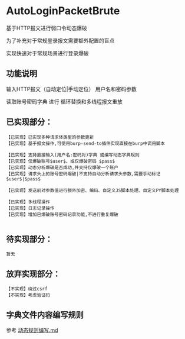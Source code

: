 # AutoLoginPacketBrute

基于HTTP报文进行弱口令动态爆破

为了补充对于常规登录报文需要额外配置的盲点

实现快速对于常规场景进行登录爆破


## 功能说明

输入HTTP报文（自动定位|手动定位） 用户名和密码参数

读取账号密码字典 进行 循环替换和多线程报文重放

## 已实现部分：

```
【已实现】已实现多种请求体类型的参数更新
【已实现】基于报文操作,可使用burp-send-to插件实现直接在burp中调用脚本

【已实现】支持直接输入(用户名:密码对)字典 或编写动态字典规则
【已实现】仅爆破账号$user$、或仅爆破密码 $pass$
【已实现】动态分析爆破是否成功,并支持仅爆破一个账户
【已实现】请求头上的账号密码爆破|不支持自动分析请求头参数,需要手动标记$user$|$pass$

【已实现】发送前对参数值进行额外加密、编码、自定义JS脚本处理、自定义PY脚本处理

【已实现】多线程操作
【已实现】日志记录操作
【已实现】增加已爆破账号密码记录功能,不进行重复爆破


```

## 待实现部分：

```
暂无
```

## 放弃实现部分：

```
【不实现】绕过csrf
【不实现】考虑验证码
```

## 字典文件内容编写规则

参考 [动态规则编写.md](动态规则编写.md)


